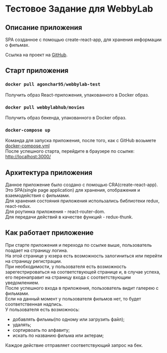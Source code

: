 # Тестовое Задание для WebbyLab

## Описание приложения

SPA созданное с помощью create-react-app, для хранения информации о фильмах.

Ссылка на проект на [GitHub](https://github.com/Arrysm/webbylab_test.git).

## Старт приложения

### `docker pull agonchar95/webbylab-test`

Получить образ React-приложения, упакованного в Docker образ.

### `docker pull webbylabhub/movies`

Получить образ бекенда, упакованного в Docker образ.

### `docker-compose up`

Команда для запуска приложения, после того, как с GitHub возьмете [docker-compose.yml](https://github.com/Arrysm/webbylab_test.git)  
После успешного старта, перейдите в браузере по ссылке: [http://localhost:3000/](http://localhost:3000/)

## Архитектура приложения

Данное приложение было создано с помощью CRA(create-react-app).  
Это SPA(single page application) для хранения, отображения и взаемодействия с фильмами.  
Для хранения состояния приложения использались библиотеки redux, react-redux.  
Для роутинка приложения - react-router-dom.  
Для передачи действий в качестве функций - redux-thunk.

## Как работает приложение

При старте приложения и перехода по ссылке выше, пользователь поадает на страницу логина.\
На этой странице у юзера есть возможность залогиниться или перейти на страницу регистрации.  
При необходимости, у пользователя есть возможность зарегестрироваться на соответствующей странице и, в случае успеха, его перенаправит на страницу входа с соответствующим уведомлением.\
После успешного входа в приложения, пользователь видит галерею с фильмами. \
Если на данный момент у пользователя фильмов нет, то будет соответственная надпись. \
У пользователя есть возможнось: 

* добавлять фильмы(по одному или загрузить файл);  
* удалять; 
* сортирвоать по алфавиту;
* искать по названию фильма или актерам; 

Каждое действие отправляет соответствующий запрос на бек.  
  

